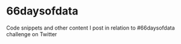 # 66daysofdata
Code snippets and other content I post in relation to #66daysofdata challenge on Twitter

